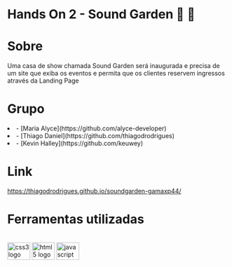 # Hands On 2 - Sound Garden :guitar: :musical_note:

# Sobre

Uma casa de show chamada Sound Garden será inaugurada e precisa de um site que exiba os eventos e permita que os clientes reservem ingressos através da Landing Page


# Grupo

 <li> - [Maria Alyce](https://github.com/alyce-developer)
 <li> - [Thiago Daniel](https://github.com/thiagodrodrigues)
 <li> - [Kevin Halley](https://github.com/keuwey)

 # Link

https://thiagodrodrigues.github.io/soundgarden-gamaxp44/
 
 # Ferramentas utilizadas 
 <br>
<img src="https://cdn.jsdelivr.net/gh/devicons/devicon/icons/css3/css3-original.svg" height="40" width="52" alt="css3 logo"  />
  <img src="https://cdn.jsdelivr.net/gh/devicons/devicon/icons/html5/html5-original.svg" height="40" width="52" alt="html5 logo"  />
  <img src="https://cdn.jsdelivr.net/gh/devicons/devicon/icons/javascript/javascript-original.svg" height="40" width="52" alt="javascript logo"  />